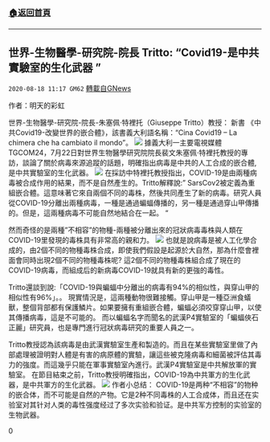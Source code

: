 ###  [:house:返回首頁](https://github.com/ourhimalayas/txt)
---

## 世界-生物醫學-研究院-院長 Tritto: “Covid19-是中共實驗室的生化武器 ”
`2020-08-18 11:17 GM62` [轉載自GNews](https://gnews.org/zh-hant/301843/)

作者：明天的彩虹

世界-生物醫學-研究院-院長-朱塞佩·特裡托（Giuseppe Tritto）教授： 新書 《中共Covid19-改變世界的嵌合體》，該書義大利語名稱：“Cina Covid19 – La chimera che ha cambiato il mondo”。
![](https://s3.amazonaws.com/gnews-media-offload/wp-content/uploads/2020/08/18103758/image-114.png)
據義大利一主要電視媒體TGCOM24，7月22日對世界生物醫學研究院院長裴文朱塞佩·特裡托教授的專訪，談論了關於病毒來源追蹤的話題，明確指出病毒是中共的人工合成的嵌合體,是中共實驗室的生化武器。
![](https://s3.amazonaws.com/gnews-media-offload/wp-content/uploads/2020/08/18104527/1234-2.png)
在採訪中特裡托教授指出，COVID-19是由兩種病毒被合成作用的結果，而不是自然產生的。Tritto解釋說:” SarsCov2被定義為重組嵌合體。這意味著它來自兩個不同的毒株，然後共同產生了新的病毒。研究人員從COVID-19分離出兩種病毒，一種是通過蝙蝠傳播的，另一種是通過穿山甲傳播的。但是，這兩種病毒不可能自然地結合在一起。 “

然而奇怪的是兩種”不相容”的物種-兩種被分離出來的冠狀病毒毒株與人類在COVID-19里發現的毒株具有非常高的親和力。
![](https://s3.amazonaws.com/gnews-media-offload/wp-content/uploads/2020/08/18104707/2-40.png)
也就是說病毒是被人工化學合成的，由2個不同的物種毒株合成，即使我們假設是起源於大自然，那為什麼會裡面會同時出現2個不同的物種毒株呢? 這2個不同的物種毒株組合成了現在的COVID-19病毒，而組成后的新病毒COVID-19就具有新的更強的毒性。

Tritto還談到說:「COVID-19與蝙蝠中分離出的病毒有94%的相似性，與穿山甲的相似性有96%」。。 現實情況是，這兩種動物很難接觸。穿山甲是一種亞洲⻝蟻獸，整個背部都有保護鱗片。如果要擁有重組嵌合體，蝙蝠必須咬穿穿山甲，以使其傳播病毒，這是不可能的。
而以蝙蝠名字而聞名的武漢P4實驗室的「蝙蝠俠石正麗」研究員，也是專門進行冠狀病毒研究的重要人員之一。

Tritto教授認為該病毒是由武漢實驗室生產和製造的。而且在某些實驗室里做了內部處理被證明對人體是有害的病原體的實驗，讓這些被克隆病毒和細菌被評估其毒力的強度。而這幾乎只能在軍事實驗室內進行。武漢P4實驗室是中共解放軍的實驗室。
在節目結束之前，Tritto教授明確指出，COVID-19為中共軍方的生化武器，是中共軍方的生化武器。
![](https://s3.amazonaws.com/gnews-media-offload/wp-content/uploads/2020/08/18104844/3-22.png)
作者小总结： COVID-19是两种“不相容”的物种的嵌合体，而不可能是自然的产物。它是2种不同毒株的人工合成体，而且还在实验室对其针对人类的毒性强度经过了多次实验和验证。是中共军方控制的实验室的生物武器。

0
